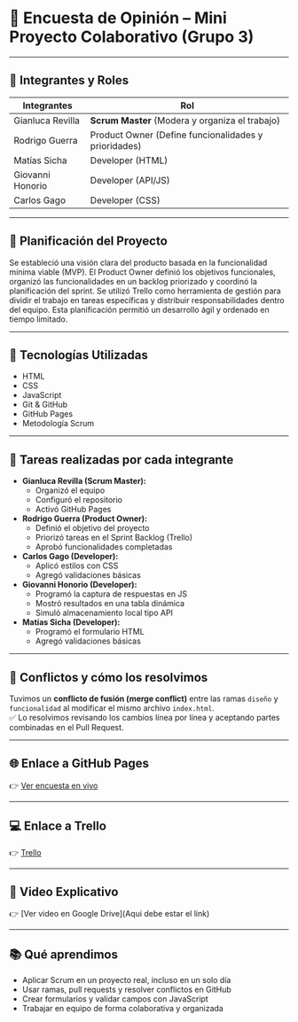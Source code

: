 # 📝 Encuesta de Opinión – Mini Proyecto Colaborativo (Grupo 3)

---

## 👥 Integrantes y Roles

| Integrantes        | Rol                                                  |
| ------------------ | -----------------------------------------------------|
| Gianluca Revilla   | **Scrum Master** (Modera y organiza el trabajo)      |
| Rodrigo Guerra     | Product Owner (Define funcionalidades y prioridades) |
| Matías Sicha       | Developer (HTML)                                     |
| Giovanni Honorio | Developer (API/JS)                                   |
| Carlos Gago        | Developer (CSS)                                      |

---

## 📌 Planificación del Proyecto

Se estableció una visión clara del producto basada en la funcionalidad mínima viable (MVP). El Product Owner definió los objetivos funcionales, organizó las funcionalidades en un backlog priorizado y coordinó la planificación del sprint. Se utilizó Trello como herramienta de gestión para dividir el trabajo en tareas específicas y distribuir responsabilidades dentro del equipo. Esta planificación permitió un desarrollo ágil y ordenado en tiempo limitado.

---

## 🔧 Tecnologías Utilizadas

- HTML  
- CSS  
- JavaScript  
- Git & GitHub  
- GitHub Pages  
- Metodología Scrum

---

## 🧩 Tareas realizadas por cada integrante

- **Gianluca Revilla (Scrum Master):**
  - Organizó el equipo  
  - Configuró el repositorio  
  - Activó GitHub Pages  
- **Rodrigo Guerra (Product Owner):**
  - Definió el objetivo del proyecto  
  - Priorizó tareas en el Sprint Backlog (Trello)  
  - Aprobó funcionalidades completadas  
- **Carlos Gago (Developer):**
  - Aplicó estilos con CSS  
  - Agregó validaciones básicas  
- **Giovanni Honorio (Developer):**
  - Programó la captura de respuestas en JS  
  - Mostró resultados en una tabla dinámica  
  - Simuló almacenamiento local tipo API  
- **Matías Sicha (Developer):**
  - Programó el formulario HTML  
  - Agregó validaciones básicas  

---

## 🧪 Conflictos y cómo los resolvimos

Tuvimos un **conflicto de fusión (merge conflict)** entre las ramas `diseño` y `funcionalidad` al modificar el mismo archivo `index.html`.  
✅ Lo resolvimos revisando los cambios línea por línea y aceptando partes combinadas en el Pull Request.

---

## 🌐 Enlace a GitHub Pages

👉 [Ver encuesta en vivo](https://gerasyste.github.io/Mini-Proyecto-Scrum-Grupo-3/)

---
## 💻 Enlace a Trello

👉 [Trello](https://trello.com/invite/b/68900bc67fb9f89963b26141/ATTIa3524cda0a0dc0af882ddd666d15483bC8D2EFB4/📝-encuesta-de-opinion-mini-proyecto-colaborativo-grupo-3)

---
## 🎥 Video Explicativo

👉 [Ver video en Google Drive](Aqui debe estar el link)

---

## 📚 Qué aprendimos

- Aplicar Scrum en un proyecto real, incluso en un solo día  
- Usar ramas, pull requests y resolver conflictos en GitHub  
- Crear formularios y validar campos con JavaScript  
- Trabajar en equipo de forma colaborativa y organizada

